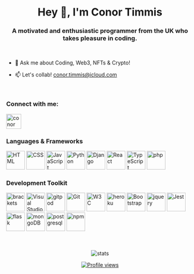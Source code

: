 <h1 align="center">Hey 👋, I'm Conor Timmis</h1>
<h3 align="center">A motivated and enthusiastic programmer from the UK who takes pleasure in coding.</h3>
<br>

- 💬 Ask me about Coding, Web3, NFTs & Crypto!

- 📫 Let's collab! conor.timmis@icloud.com

<br>

<h3 align="left">Connect with me:</h3>
<p align="left">
<a href="https://www.linkedin.com/in/conor-timmis/" target="blank"><img align="center" src="https://upload.wikimedia.org/wikipedia/commons/thumb/c/ca/LinkedIn_logo_initials.png/640px-LinkedIn_logo_initials.png" alt="conor timmis" height="40" width="40" /></a>
</p>

<h3 align="left">Languages & Frameworks</h3>
<p align="left">
  <img width="50" src="https://raw.githubusercontent.com/marwin1991/profile-technology-icons/refs/heads/main/icons/html.png" alt="HTML" title="HTML"/>
  <img width="50" src="https://raw.githubusercontent.com/marwin1991/profile-technology-icons/refs/heads/main/icons/css.png" alt="CSS" title="CSS"/>
  <img width="50" src="https://raw.githubusercontent.com/marwin1991/profile-technology-icons/refs/heads/main/icons/javascript.png" alt="JavaScript" title="JavaScript"/>
  <img width="50" src="https://raw.githubusercontent.com/marwin1991/profile-technology-icons/refs/heads/main/icons/python.png" alt="Python" title="Python"/>
  <img width="50" src="https://raw.githubusercontent.com/marwin1991/profile-technology-icons/refs/heads/main/icons/django.png" alt="Django" title="Django"/>
  <img width="50" src="https://raw.githubusercontent.com/marwin1991/profile-technology-icons/refs/heads/main/icons/react.png" alt="React" title="React"/></code>
  <img width="50" src="https://raw.githubusercontent.com/marwin1991/profile-technology-icons/refs/heads/main/icons/typescript.png" alt="TypeScript" title="TypeScript"/>
  <img width="50" src="https://raw.githubusercontent.com/marwin1991/profile-technology-icons/refs/heads/main/icons/php.png" alt="php" title="php"/>
<br>
<h3 align="left">Development Toolkit</h3>
<p align="left">
  <a href="https://brackets.io/" target="_blank"><img src="https://brackets.io/img/brackets.svg" alt="brackets" width="50" height="50"></a>
  <img width="50" src="https://raw.githubusercontent.com/marwin1991/profile-technology-icons/refs/heads/main/icons/visual_studio_code.png" alt="Visual Studio Code" title="Visual Studio Code"/>
  <a href="https://gitpod.io/"><img src="https://www.gitpod.io/favicon192.png" alt="gitpod" width="50" height="50"></a>
  <img width="50" src="https://raw.githubusercontent.com/marwin1991/profile-technology-icons/refs/heads/main/icons/git.png" alt="Git" title="Git"/>
  <a href="https://validator.w3.org/"><img src="https://www.vectorlogo.zone/logos/w3c/w3c-tile.svg" alt="W3C" width="50" height="50"></a>
  <a href="https://www.heroku.com" target="_blank"> <img src="https://www.herokucdn.com/favicon.ico" alt="heroku" width="50" height="50"/></a>
  <img width="50" src="https://raw.githubusercontent.com/marwin1991/profile-technology-icons/refs/heads/main/icons/bootstrap.png" alt="Bootstrap" title="Bootstrap"/>
  <a href="https://jquery.com/" target="_blank"> <img src="https://jquery.com/wp-content/themes/jquery.com/i/favicon.ico" alt="jquery" width="50" height="50"/></a>
  <img width="50" src="https://raw.githubusercontent.com/marwin1991/profile-technology-icons/refs/heads/main/icons/jest.png" alt="Jest" title="Jest"/>
  <a href="https://flask.palletsprojects.com/en/3.0.x/" target="_blank"> <img src="https://flask.palletsprojects.com/en/3.0.x/_static/shortcut-icon.png" alt="flask" width="50" height="50"/></a>
  <img width="50" src="https://raw.githubusercontent.com/marwin1991/profile-technology-icons/refs/heads/main/icons/mongodb.png" alt="mongoDB" title="mongoDB"/>
  <a href="https://www.postgresql.org/" target="_blank"> <img src="https://www.postgresql.org/favicon.ico" alt="postgresql" width="50" height="50"/></a>
  <img width="50" src="https://raw.githubusercontent.com/marwin1991/profile-technology-icons/refs/heads/main/icons/npm.png" alt="npm" title="npm"/>
<br>
<br>
<br>

<p align="center"> 
  <img src="https://github-readme-stats.vercel.app/api/top-langs/?username=conor-timmis&layout=compact&theme=radical" alt="stats" />
</p>

<div align="center">
  <a href="https://komarev.com/ghpvc/?username=conor-timmis&style=flat-square">
    <img src="https://komarev.com/ghpvc/?username=conor-timmis&style=flat-square" alt="Profile views">
  </a>
</div>
